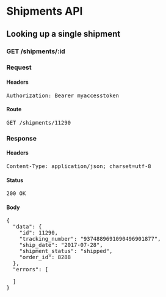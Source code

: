 # Shipments API

## Looking up a single shipment

### GET /shipments/:id
### Request

#### Headers

<pre>Authorization: Bearer myaccesstoken</pre>

#### Route

<pre>GET /shipments/11290</pre>

### Response

#### Headers

<pre>Content-Type: application/json; charset=utf-8</pre>

#### Status

<pre>200 OK</pre>

#### Body

<pre>{
  "data": {
    "id": 11290,
    "tracking_number": "9374889691090496901877",
    "ship_date": "2017-07-28",
    "shipment_status": "shipped",
    "order_id": 8288
  },
  "errors": [

  ]
}</pre>
